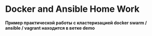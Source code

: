 # Docker and Ansible Home Work

**Пример практической работы с кластеризацией docker swarm / ansible / vagrant находится в ветке demo**
